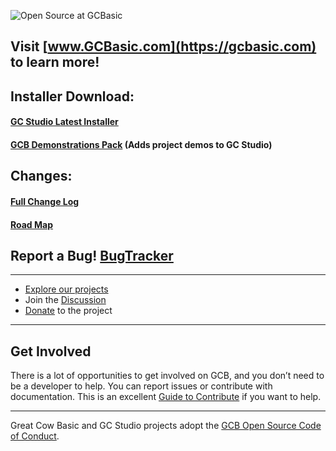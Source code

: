 ![Open Source at GCBasic](https://github.com/GreatCowBASIC/GreatCowBASIC/blob/main/Images/open-at-GCB.png) 
## Visit [www.GCBasic.com](https://gcbasic.com) to learn more!

## Installer Download:
#### [GC Studio Latest Installer](https://sourceforge.net/projects/gcbasic/files/GCStudio%20-%20Complete%20IDE%20and%20Toolchain%20for%20Windows/GCstudioSetup.exe/download)
#### [GCB Demonstrations Pack](https://sourceforge.net/projects/gcbasic/files/GCStudio%20-%20Complete%20IDE%20and%20Toolchain%20for%20Windows/GCBdemonstrationsPack.exe/download) (Adds project demos to GC Studio)

## Changes:
#### [Full Change Log](https://www.gcbasic.com/bugtracking/changelog_page.php)

#### [Road Map](https://www.gcbasic.com/bugtracking/roadmap_page.php)

## Report a Bug! [BugTracker](https://www.gcbasic.com/bugtracking/bug_report_page.php)
----

* [Explore our projects](https://github.com/GreatCowBASIC?tab=repositories)
* Join the [Discussion](https://sourceforge.net/p/gcbasic/discussion/)
* [Donate](https://gcbasic.com/donate/) to the project

----
## Get Involved

There is a lot of opportunities to get involved on GCB, and you don’t need to be a developer to help.
You can report issues or contribute with documentation.
This is an excellent [Guide to Contribute]( https://opensource.guide/how-to-contribute/) if you want to help.


----

Great Cow Basic and GC Studio projects adopt the [GCB Open Source Code of Conduct](https://github.com/GreatCowBASIC/GreatCowBASIC/blob/main/CODE_OF_CONDUCT.md).


<!---
GreatCowBASIC/GreatCowBASIC is a ✨ special ✨ repository because its `README.md` (this file) appears on your GitHub profile.
You can click the Preview link to take a look at your changes.
--->

